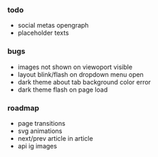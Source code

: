 ### todo

- social metas opengraph
- placeholder texts

### bugs

- images not shown on viewoport visible
- layout blink/flash on dropdown menu open
- dark theme about tab background color error
- dark theme flash on page load

### roadmap

- page transitions
- svg animations
- next/prev article in article
- api ig images
